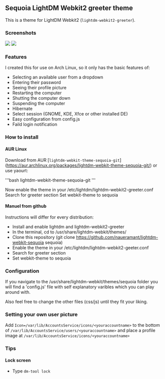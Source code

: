 ## Sequoia LightDM Webkit2 greeter theme

This is a theme for LightDM Webkit2 (`lightdm-webkit2-greeter`).

### Screenshots

![](http://i.imgur.com/zjBEVEk.png)
![](http://i.imgur.com/Xiyg77r.png)

### Features

I created this for use on Arch Linux, so it only has the basic features of:

- Selecting an available user from a dropdown
- Entering their password
- Seeing their profile picture
- Restarting the computer
- Shutting the computer down
- Suspending the computer
- Hibernate
- Select session (GNOME, KDE, Xfce or other installed DE)
- Easy configuration from config.js
- Faild login notification

### How to install

#### AUR Linux

Download from AUR [`lightdm-webkit-theme-sequoia-git`] (https://aur.archlinux.org/packages/lightdm-webkit-theme-sequoia-git/) or use yaourt:

'''bash
lightdm-webkit-theme-sequoia-git
'''

Now enable the theme in your /etc/lightdm/lightdm-webkit2-greeter.conf Search for greeter section Set webkit-theme to sequoia

#### Manuel from github

Instructions will differ for every distribution:

- Install and enable lightdm and lightdm-webkit2-greeter
- In the terminal, cd to /usr/share/lightdm-webkit/themes/
- Clone this repository (git clone https://github.com/naueramant/lightdm-webkit-sequoia sequoia)
- Enable the theme in your /etc/lightdm/lightdm-webkit2-geeter.conf
- Search for greeter section
- Set webkit-theme to sequoia

### Configuration

If you navigate to the /usr/share/lightdm-webkit/themes/sequoia folder you will find a 'config.js' file with self explanatory varibles which you can play around with.

Also feel free to change the other files (css/js) until they fit your liking.

### Setting your own user picture

Add `Icon=/var/lib/AccountsService/icons/<youraccountname>` to the bottom of `/var/lib/AccountsService/users/<youraccountname>` and place a profile image at `/var/lib/AccountsService/icons/<youraccountname>`

### Tips
#### Lock screen
- Type `dm-tool lock`